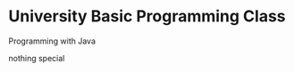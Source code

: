 # University Basic Programming Class

Programming with Java

nothing special

</br></br></br></br>

<!-- - 기말고사에 나올만한 거

#### Chapter14_3 (행렬의 곱)

[chapter14_3.java](https://github.com/ABER1047/University-programming-class-Practicing/blob/main/chapter14_3.java)


#### Chapter15_2 (회문)

[Chapter15_2.java](https://github.com/ABER1047/University-programming-class-Practicing/blob/main/chapter15_2.java)


#### Chapter15_3 (소문자를 대문자로 변경 [toUpperCase사용 X])

[Chapter15_3.java](https://github.com/ABER1047/University-programming-class-Practicing/blob/main/chapter15_3.java)

#### Chapter15_4 (문자열 분해)

[Chapter15_4.java](https://github.com/ABER1047/University-programming-class-Practicing/blob/main/chapter15_4.java)
 -->
